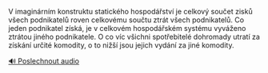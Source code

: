 
V imaginárním konstruktu statického hospodářství je celkový součet zisků všech podnikatelů roven celkovému součtu ztrát všech podnikatelů. Co jeden podnikatel získá, je v celkovém hospodářském systému vyváženo ztrátou jiného podnikatele. O co víc všichni spotřebitelé dohromady utratí za získání určité komodity, o to nižší jsou jejich vydání za jiné komodity.

[🔊 Poslechnout audio](/data/7-paragraphs/audio/chapter_59/para_007-V-imaginrnm-konstruktu-statickho-hospodstv-j.mp3)
